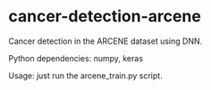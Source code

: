 # cancer-detection-arcene
Cancer detection in the ARCENE dataset using DNN.

Python dependencies: numpy, keras

Usage: just run the arcene_train.py script.
